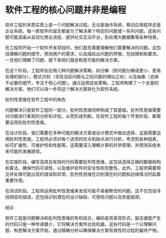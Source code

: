 # 软件工程的核心问题并非是编程

软件工程的本质实质上是一个问题解决过程。无论是操作系统、移动应用程序还是企业系统，每一款软件的诞生都是为了解决某个特定的问题或一系列问题。这些问题可能涵盖从自动化商业流程、提供社交互动平台，到处理大数据集等各种场景。

在工程师开始一个软件开发项目时，他们首先需要理解他们需要解决的问题。这包括理解问题的细节，预测用户的需求，以及描绘出问题的界限，包括限制和要求。一旦他们理解了问题，接下来他们就会构思可能的解决方案。

在这个阶段，工程师会应用几种问题解决策略，如分解（把问题分解成更小、更易处理的部分），模式识别（寻找当前问题与之前问题的相似之处）以及抽象（去掉不必要的细节，专注于核心问题）。通过运用这些策略，工程师构建了一个全面的解决方案，他们可以进一步将这个解决方案转化为软件系统。

批判性思维在软件工程中的角色

问题解决只是软件工程的一部分，批判性思维同样构成了其基础。批判性思维需要对问题进行客观的分析和评估，从而形成判断。在软件工程的每个开发阶段，都需要运用到批判性思维。

在设计阶段，我们需要在多种可能的解决方案或设计模式中做出选择，这就需要运用批判性思维。工程师必须对每个选项的优点和缺点进行分析，考虑到各种因素，如可扩展性、可维护性和性能等。这需要深入理解计算机科学原理，并预测系统未来可能的发展路径。

在实施阶段，编写高效且有效的代码需要批判性思维。这包括选择正确的数据结构和算法，确保代码可读性，以及维护软件的安全性和完整性。此外，工程师需要预见并处理可能出现的错误和异常，批判性思维在识别潜在的问题和边缘情况时起着重要作用。

在测试阶段，工程师运用批判性思维来发现可能不易被察觉的问题。这不仅包括寻找明显的错误，还包括识别潜在的设计缺陷、可用性问题以及性能瓶颈。

结论

软件工程是问题解决和批判性思维的有机结合，编码是其表现形式。敲击键盘产生的代码只是一种传递媒介，它将解决方案传达给机器。这些代码是一个以理解问题、构思解决方案开始，通过精确分析以确保解决方案有效性的过程的最终产物。
